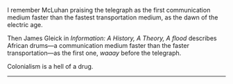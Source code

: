 I remember McLuhan praising the telegraph as the first communication medium faster than the fastest transportation medium, as the dawn of the electric age.

Then James Gleick in *Information: A History, A Theory, A flood* describes African drums—a communication medium faster than the faster transportation—as the first one, *waaay* before the telegraph.

Colonialism is a hell of a drug.

-------